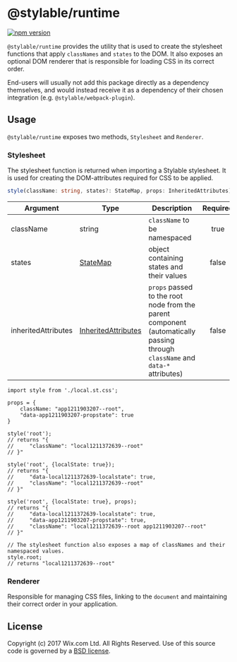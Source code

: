 # @stylable/runtime

[![npm version](https://img.shields.io/npm/v/@stylable/runtime.svg)](https://www.npmjs.com/package/@stylable/runtime)

`@stylable/runtime` provides the utility that is used to create the stylesheet functions that apply `classNames` and `states` to the DOM. It also exposes an optional DOM renderer that is responsible for loading CSS in its correct order.

End-users will usually not add this package directly as a dependency themselves, and would instead receive it as a dependency of their chosen integration (e.g. `@stylable/webpack-plugin`).

## Usage
`@stylable/runtime` exposes two methods, `Stylesheet` and `Renderer`.

### Stylesheet 
The stylesheet function is returned when importing a Stylable stylesheet. It is used for creating the DOM-attributes required for CSS to be applied.

```ts
style(className: string, states?: StateMap, props: InheritedAttributes)
```

|Argument|Type|Description|Required|
|---------|----|-----------|:------:|
|className|string|`className` to be namespaced|true|
|states|[StateMap](https://github.com/wix/stylable/blob/master/packages/runtime/src/types.ts#L3)|object containing states and their values|false|
|inheritedAttributes|[InheritedAttributes](https://github.com/wix/stylable/blob/master/packages/runtime/src/types.ts#L12)|`props` passed to the root node from the parent component (automatically passing through `className` and `data-*` attributes) |false|

```tsx
import style from './local.st.css';

props = {
    className: "app1211903207--root",
    "data-app1211903207-propstate": true
}

style('root');
// returns "{
//     "className": "local1211372639--root"
// }"

style('root', {localState: true});
// returns "{
//     "data-local1211372639-localstate": true,
//     "className": "local1211372639--root"
// }"

style('root', {localState: true}, props);
// returns "{
//     "data-local1211372639-localstate": true,
//     "data-app1211903207-propstate": true,
//     "className": "local1211372639--root app1211903207--root"
// }"

// The stylesheet function also exposes a map of classNames and their namespaced values.
style.root;
// returns "local1211372639--root"
```

### Renderer 
Responsible for managing CSS files, linking to the `document` and maintaining their correct order in your application.

## License

Copyright (c) 2017 Wix.com Ltd. All Rights Reserved. Use of this source code is governed by a [BSD license](./LICENSE).


